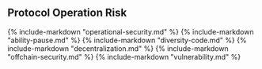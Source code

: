 ## Protocol Operation Risk

{% include-markdown "operational-security.md" %}
{% include-markdown "ability-pause.md" %}
{% include-markdown "diversity-code.md" %}
{% include-markdown "decentralization.md" %}
{% include-markdown "offchain-security.md" %}
{% include-markdown "vulnerability.md" %}

